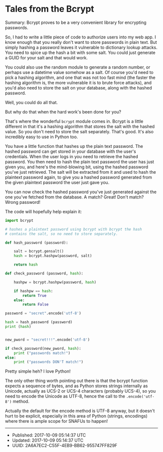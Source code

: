 # Tales from the Bcrypt

Summary: Bcrypt proves to be a very convenient library for encrypting
passwords.

So, I had to write a little piece of code to authorize users into my
web app. I know enough that you really don't want to store passwords
in plain text. But simply hashing a password leaves it vulnerable to
dictionary lookup attacks. You need to spice up the hash a bit with
some salt. You could just generate a GUID for your salt and that would
work.

You could also use the random module to generate a random number, or
perhaps use a datetime value somehow as a salt. Of course you'd need
to pick a hashing algorithm, and one that was not too fast mind (the
faster the hashing algorithm is, the more vulnerable it is to brute
force attacks), and you'd also need to store the salt on your
database, along with the hashed password.

Well, you could do all that. 

But why do that when the hard work's been done for you?

That's where the wonderful `bcrypt` module comes in. Bcrypt is a
little different in that it's a hashing algorithm that stores the salt
with the hashed value. So you don't need to store the salt
separately. That's good. It's also incredibly easy to use in Python
too.

You have a little function that hashes up the plain text password. The
hashed password can get stored in your database with the user's
credentials. When the user logs in you need to retrieve the hashed
password. You then need to hash the plain text password the user has
just given you, and here's the mind-blowing bit, using the hashed
password you've just retrieved. The salt will be extracted from it and
used to hash the plaintext password again, to give you a hashed
password generated from the given plaintext password the user just
gave you.

You can now check the hashed password you've just generated against
the one you've fetched from the database. A match? Great! Don't match?
Wrong password!

The code will hopefully help explain it:

``` python
import bcrypt

# hashes a plaintext password using bcrypt with bcrypt the hash
# contains the salt, so no need to store separately.

def hash_password (password):

    salt = bcrypt.gensalt()
    hash = bcrypt.hashpw(password, salt)

    return hash

def check_password (password, hash):

    hashpw = bcrypt.hashpw(password, hash)

    if hashpw == hash:
        return True
    else:
        return False

password = "secret".encode('utf-8')

hash = hash_password (password)
print (hash)


new_pword = "secret!!!".encode('utf-8')

if check_password(new_pword, hash):
    print ("passwords match!")
else:
    print ("passwords DON'T match!")

```

Pretty simple heh? I love Python!

The only other thing worth pointing out there is that the bcrypt
function expects a sequence of bytes, and as Python stores strings
internally as Unicode, actually as UCS-2 or UCS-4 characters (probably
UCS-4), so you need to encode the Unicode as UTF-8, hence the call to
the ```.encode('utf-8')``` method. 

Actually the default for the encode method is UTF-8 anyway, but it
doesn't hurt to be explicit, especially in this area of Python
(strings, encodings) where there is ample scope for SNAFUs to happen!

---

* Published: 2017-10-09 05:14:37 UTC
* Updated: 2017-10-09 05:14:37 UTC
* UUID: 2A6A7EC2-C55F-4EB9-BB62-955747FF829F


